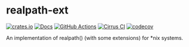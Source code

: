 # realpath-ext

[![crates.io](https://img.shields.io/crates/v/realpath-ext.svg)](https://crates.io/crates/realpath-ext)
[![Docs](https://docs.rs/realpath-ext/badge.svg)](https://docs.rs/realpath-ext)
[![GitHub Actions](https://github.com/cptpcrd/realpath-ext/workflows/CI/badge.svg?branch=master&event=push)](https://github.com/cptpcrd/realpath-ext/actions?query=workflow%3ACI+branch%3Amaster+event%3Apush)
[![Cirrus CI](https://api.cirrus-ci.com/github/cptpcrd/realpath-ext.svg?branch=master)](https://cirrus-ci.com/github/cptpcrd/realpath-ext)
[![codecov](https://codecov.io/gh/cptpcrd/realpath-ext/branch/master/graph/badge.svg)](https://codecov.io/gh/cptpcrd/realpath-ext)

An implementation of realpath() (with some extensions) for \*nix systems.
